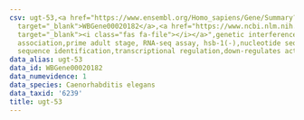 ```yaml
---
csv: ugt-53,<a href="https://www.ensembl.org/Homo_sapiens/Gene/Summary?db=core;g=WBGene00020182"
  target="_blank">WBGene00020182</a>,<a href="https://www.ncbi.nlm.nih.gov/pubmed/30894454"
  target="_blank"><i class="fas fa-file"></i></a>",genetic interference,functional
  association,prime adult stage, RNA-seq assay, hsb-1(-),nucleotide sequence identification,nucleotide
  sequence identification,transcriptional regulation,down-regulates activity
data_alias: ugt-53
data_id: WBGene00020182
data_numevidence: 1
data_species: Caenorhabditis elegans
data_taxid: '6239'
title: ugt-53
---
```

